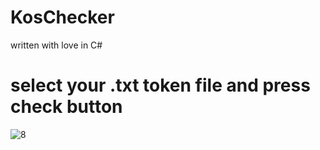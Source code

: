 # KosChecker
written with love in C#
# select your .txt token file and press check button
![8](https://github.com/koriss-dev/KosChecker/assets/96192978/fe85c1bf-bcff-4cb3-b796-20d5415454fa)
